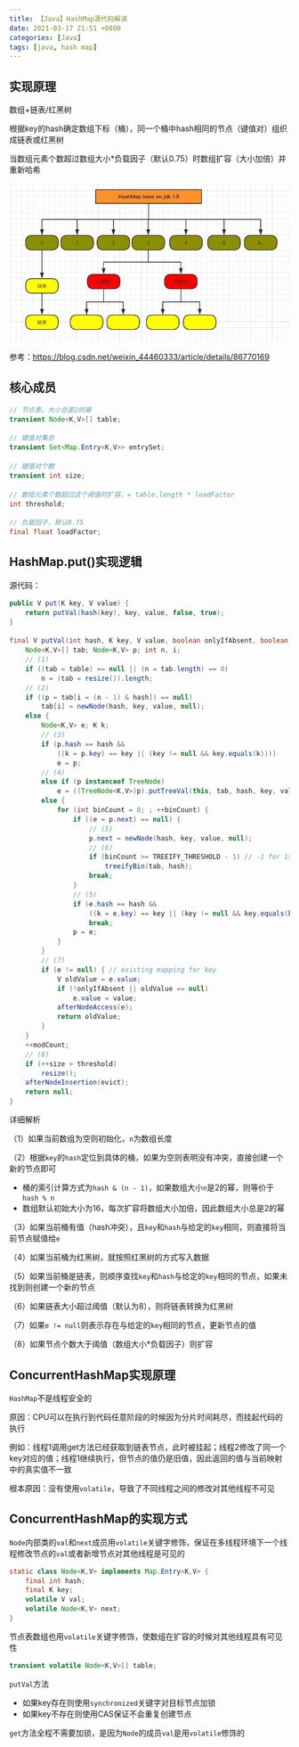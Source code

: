 ```yaml
---
title: 【Java】HashMap源代码解读
date: 2021-03-17 21:51 +0800
categories: [Java]
tags: [java, hash map]
---
```

## 实现原理
数组+链表/红黑树

根据key的hash确定数组下标（桶），同一个桶中hash相同的节点（键值对）组织成链表或红黑树

当数组元素个数超过数组大小*负载因子（默认0.75）时数组扩容（大小加倍）并重新哈希

![HashMap结构图](/assets/images/java-hash-map-source-code/HashMap结构图.jpeg)

参考：<https://blog.csdn.net/weixin_44460333/article/details/86770169>

## 核心成员
```java
// 节点表，大小总是2的幂
transient Node<K,V>[] table;

// 键值对集合
transient Set<Map.Entry<K,V>> entrySet;

// 键值对个数
transient int size;

// 数组元素个数超过这个阈值时扩容，= table.length * loadFactor
int threshold;

// 负载因子，默认0.75
final float loadFactor;
```

## HashMap.put()实现逻辑

源代码：
```java
public V put(K key, V value) {
    return putVal(hash(key), key, value, false, true);
}

final V putVal(int hash, K key, V value, boolean onlyIfAbsent, boolean evict) {
    Node<K,V>[] tab; Node<K,V> p; int n, i;
    // (1)
    if ((tab = table) == null || (n = tab.length) == 0)
        n = (tab = resize()).length;
    // (2)
    if ((p = tab[i = (n - 1) & hash]) == null)
        tab[i] = newNode(hash, key, value, null);
    else {
        Node<K,V> e; K k;
        // (3)
        if (p.hash == hash &&
            ((k = p.key) == key || (key != null && key.equals(k))))
            e = p;
        // (4)
        else if (p instanceof TreeNode)
            e = ((TreeNode<K,V>)p).putTreeVal(this, tab, hash, key, value);
        else {
            for (int binCount = 0; ; ++binCount) {
                if ((e = p.next) == null) {
                    // (5)
                    p.next = newNode(hash, key, value, null);
                    // (6)
                    if (binCount >= TREEIFY_THRESHOLD - 1) // -1 for 1st
                        treeifyBin(tab, hash);
                    break;
                }
                // (5)
                if (e.hash == hash &&
                    ((k = e.key) == key || (key != null && key.equals(k))))
                    break;
                p = e;
            }
        }
        // (7)
        if (e != null) { // existing mapping for key
            V oldValue = e.value;
            if (!onlyIfAbsent || oldValue == null)
                e.value = value;
            afterNodeAccess(e);
            return oldValue;
        }
    }
    ++modCount;
    // (8)
    if (++size > threshold)
        resize();
    afterNodeInsertion(evict);
    return null;
}
```

详细解析

（1）如果当前数组为空则初始化，`n`为数组长度

（2）根据`key`的`hash`定位到具体的桶，如果为空则表明没有冲突，直接创建一个新的节点即可
* 桶的索引计算方式为`hash & (n - 1)`，如果数组大小`n`是2的幂，则等价于`hash % n`
* 数组默认初始大小为16，每次扩容将数组大小加倍，因此数组大小总是2的幂

（3）如果当前桶有值（hash冲突），且`key`和`hash`与给定的`key`相同，则直接将当前节点赋值给`e`

（4）如果当前桶为红黑树，就按照红黑树的方式写入数据

（5）如果当前桶是链表，则顺序查找`key`和`hash`与给定的`key`相同的节点，如果未找到则创建一个新的节点

（6）如果链表大小超过阈值（默认为8），则将链表转换为红黑树

（7）如果`e != null`则表示存在与给定的`key`相同的节点，更新节点的值

（8）如果节点个数大于阈值（数组大小*负载因子）则扩容

## ConcurrentHashMap实现原理
`HashMap`不是线程安全的

原因：CPU可以在执行到代码任意阶段的时候因为分片时间耗尽，而挂起代码的执行

例如：线程1调用get方法已经获取到链表节点，此时被挂起；线程2修改了同一个key对应的值；线程1继续执行，但节点的值仍是旧值，因此返回的值与当前映射中的真实值不一致

根本原因：没有使用`volatile`，导致了不同线程之间的修改对其他线程不可见

## ConcurrentHashMap的实现方式
`Node`内部类的`val`和`next`成员用`volatile`关键字修饰，保证在多线程环境下一个线程修改节点的`val`或者新增节点对其他线程是可见的

```java
static class Node<K,V> implements Map.Entry<K,V> {
    final int hash;
    final K key;
    volatile V val;
    volatile Node<K,V> next;
}
```

节点表数组也用`volatile`关键字修饰，使数组在扩容的时候对其他线程具有可见性

```java
transient volatile Node<K,V>[] table;
```

`putVal`方法
* 如果key存在则使用`synchronized`关键字对目标节点加锁
* 如果key不存在则使用CAS保证不会重复创建节点

`get`方法全程不需要加锁，是因为`Node`的成员`val`是用`volatile`修饰的
